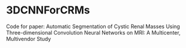 # 3DCNNForCRMs
Code for paper: Automatic Segmentation of Cystic Renal Masses Using Three-dimensional Convolution Neural Networks on MRI: A Multicenter, Multivendor Study
